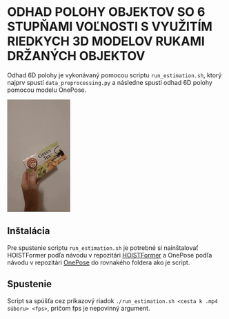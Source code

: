   # ODHAD POLOHY OBJEKTOV SO 6 STUPŇAMI VOĽNOSTI S VYUŽITÍM RIEDKYCH 3D MODELOV RUKAMI DRŽANÝCH OBJEKTOV

  Odhad 6D polohy je vykonávaný pomocou scriptu `run_estimation.sh`, ktorý najprv spustí `data_preprocessing.py` a následne spustí odhad 6D polohy pomocou modelu OnePose. 

  ![demo_video](assets/6d_video.gif)

  ## Inštalácia

  Pre spustenie scriptu `run_estimation.sh` je potrebné si nainštalovať HOISTFormer podľa návodu v repozitári [HOISTFormer](https://github.com/xEvickA/HOISTFormer) a OnePose podľa návodu v repozitári [OnePose](https://github.com/xEvickA/OnePose) do rovnakého foldera ako je script. 

  ## Spustenie

  Script sa spúšťa cez príkazový riadok `./run_estimation.sh <cesta k .mp4 súboru> <fps>`, pričom fps je nepovinný argument.
  

